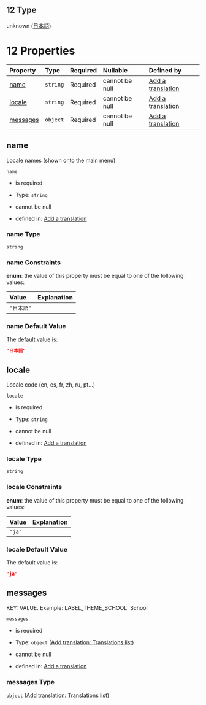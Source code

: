 ## 12 Type

unknown ([日本語](add-translation-anyof-日本語.md))

# 12 Properties

| Property              | Type     | Required | Nullable       | Defined by                                                                                                                                          |
| :-------------------- | :------- | :------- | :------------- | :-------------------------------------------------------------------------------------------------------------------------------------------------- |
| [name](#name)         | `string` | Required | cannot be null | [Add a translation](add-translation-anyof-日本語-properties-name.md "add-translation.json#/anyOf/12/properties/name")                                  |
| [locale](#locale)     | `string` | Required | cannot be null | [Add a translation](add-translation-anyof-日本語-properties-locale.md "add-translation.json#/anyOf/12/properties/locale")                              |
| [messages](#messages) | `object` | Required | cannot be null | [Add a translation](add-translation-anyof-日本語-properties-add-translation-translations-list.md "add-translation.json#/anyOf/12/properties/messages") |

## name

Locale names (shown onto the main menu)

`name`

*   is required

*   Type: `string`

*   cannot be null

*   defined in: [Add a translation](add-translation-anyof-日本語-properties-name.md "add-translation.json#/anyOf/12/properties/name")

### name Type

`string`

### name Constraints

**enum**: the value of this property must be equal to one of the following values:

| Value   | Explanation |
| :------ | :---------- |
| `"日本語"` |             |

### name Default Value

The default value is:

```json
"日本語"
```

## locale

Locale code (en, es, fr, zh, ru, pt...)

`locale`

*   is required

*   Type: `string`

*   cannot be null

*   defined in: [Add a translation](add-translation-anyof-日本語-properties-locale.md "add-translation.json#/anyOf/12/properties/locale")

### locale Type

`string`

### locale Constraints

**enum**: the value of this property must be equal to one of the following values:

| Value  | Explanation |
| :----- | :---------- |
| `"ja"` |             |

### locale Default Value

The default value is:

```json
"ja"
```

## messages

KEY: VALUE. Example: LABEL\_THEME\_SCHOOL: School

`messages`

*   is required

*   Type: `object` ([Add translation: Translations list](add-translation-anyof-日本語-properties-add-translation-translations-list.md))

*   cannot be null

*   defined in: [Add a translation](add-translation-anyof-日本語-properties-add-translation-translations-list.md "add-translation.json#/anyOf/12/properties/messages")

### messages Type

`object` ([Add translation: Translations list](add-translation-anyof-日本語-properties-add-translation-translations-list.md))
